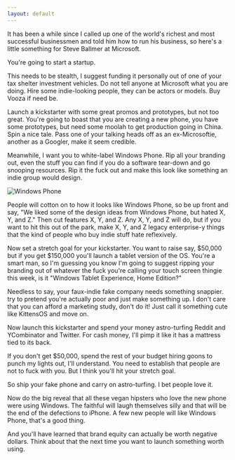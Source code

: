```yaml
---
layout: default
---
```


It has been a while since I called up one of the world's richest and most successful businessmen and told him how to run his business, so here's a little something for Steve Ballmer at Microsoft.

You're going to start a startup.

This needs to be stealth, I suggest funding it personally out of one of your tax shelter investment vehicles. Do not tell anyone at Microsoft what you are doing. Hire some indie-looking people, they can be actors or models. Buy Vooza if need be.

Launch a kickstarter with some great promos and prototypes, but not too great. You're going to boast that you are creating a new phone, you have some prototypes, but need some moolah to get production going in China. Spin a nice tale. Pass one of your talking heads off as an ex-Microsoftie, another as a Googler, make it seem credible.

Meanwhile, I want you to white-label Windows Phone. Rip all your branding out, even the stuff you can find if you do a software tear-down and go snooping resources. Rip it the fuck out and make this look like something an indie group would design.

![Windows Phone](/assets/images/whindows-phone.jpg)

People will cotton on to how it looks like Windows Phone, so be up front and say, "We liked some of the design ideas from Windows Phone, but hated X, Y, and Z." Then cut features X, Y, and Z. Any X, Y, and Z will do, but if you want to hit this out of the park, make X, Y, and Z legacy enterprise-y things that the kind of people who buy indie stuff hate reflexively.

Now set a stretch goal for your kickstarter. You want to raise say, $50,000 but if you get $150,000 you'll launch a tablet version of the OS. You're a smart man, so I'm guessing you know I'm going to suggest ripping your branding out of whatever the fuck you're calling your touch screen thingie this week, is it "Windows Tablet Experience, Home Edition?"

Needless to say, your faux-indie fake company needs something snappier. try to pretend you're actually poor and just make something up. I don't care that you can afford a marketing study, don't do it! Just call it something cute like KittensOS and move on.

Now launch this kickstarter and spend your money astro-turfing Reddit and YCombinator and Twitter. For cash money, I'll pimp it like it has a mattress tied to its back.

If you don't get $50,000, spend the rest of your budget hiring goons to punch my lights out, I'll understand. You need to establish that people are not to fuck with you. But I think you'll hit your stretch goal.

So ship your fake phone and carry on astro-turfing. I bet people love it.

Now do the big reveal that all these vegan hipsters who love the new phone were using Windows. The faithful will laugh themselves silly and that will be the end of the defections to iPhone. A few new people will like Windows Phone, that's a good thing.

And you'll have learned that brand equity can actually be worth negative dollars. Think about that the next time you want to launch something worth using.